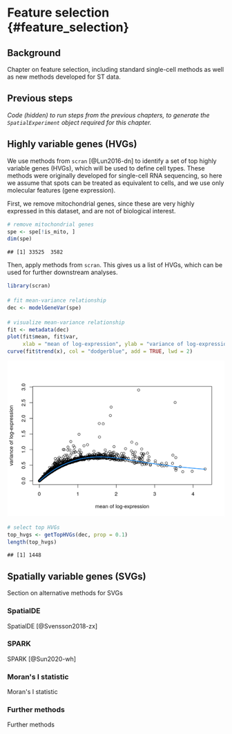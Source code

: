 # Feature selection {#feature_selection}


## Background

Chapter on feature selection, including standard single-cell methods as well as new methods developed for ST data.



## Previous steps

*Code (hidden) to run steps from the previous chapters, to generate the `SpatialExperiment` object required for this chapter.*





## Highly variable genes (HVGs)

We use methods from `scran` [@Lun2016-dn] to identify a set of top highly variable genes (HVGs), which will be used to define cell types. These methods were originally developed for single-cell RNA sequencing, so here we assume that spots can be treated as equivalent to cells, and we use only molecular features (gene expression).

First, we remove mitochondrial genes, since these are very highly expressed in this dataset, and are not of biological interest.


```r
# remove mitochondrial genes
spe <- spe[!is_mito, ]
dim(spe)
```

```
## [1] 33525  3582
```


Then, apply methods from `scran`. This gives us a list of HVGs, which can be used for further downstream analyses.


```r
library(scran)

# fit mean-variance relationship
dec <- modelGeneVar(spe)

# visualize mean-variance relationship
fit <- metadata(dec)
plot(fit$mean, fit$var, 
     xlab = "mean of log-expression", ylab = "variance of log-expression")
curve(fit$trend(x), col = "dodgerblue", add = TRUE, lwd = 2)
```

<img src="feature_selection_files/figure-html/select_HVGs-1.png" width="672" />

```r
# select top HVGs
top_hvgs <- getTopHVGs(dec, prop = 0.1)
length(top_hvgs)
```

```
## [1] 1448
```



## Spatially variable genes (SVGs)

Section on alternative methods for SVGs


### SpatialDE

SpatialDE [@Svensson2018-zx]


### SPARK

SPARK [@Sun2020-wh]


### Moran's I statistic

Moran's I statistic


### Further methods

Further methods


